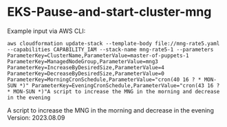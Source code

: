 # EKS-Pause-and-start-cluster-mng

Example input via AWS CLI:

```
aws cloudformation update-stack --template-body file://mng-rate5.yaml  --capabilities CAPABILITY_IAM --stack-name mng-rate5-1 --parameters ParameterKey=ClusterName,ParameterValue=master-of-puppets-1 ParameterKey=ManagedNodeGroup,ParameterValue=mng3 ParameterKey=IncreaseByDesiredSize,ParameterValue=4 ParameterKey=DecreaseByDesiredSize,ParameterValue=0 ParameterKey=MorningCronSchedule,ParameterValue="cron(40 16 ? * MON-SUN *)" ParameterKey=EveningCronSchedule,ParameterValue="cron(43 16 ? * MON-SUN *)"A script to increase the MNG in the morning and decrease in the evening
```

A script to increase the MNG in the morning and decrease in the evening
Version: 2023.08.09
